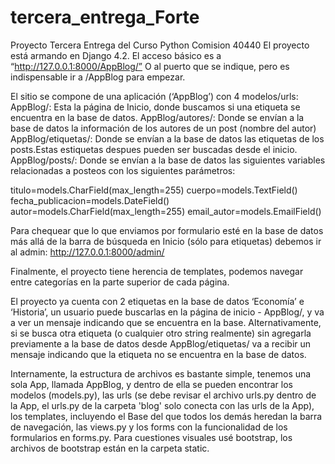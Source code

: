 # tercera_entrega_Forte
Proyecto Tercera Entrega del Curso Python Comision 40440
El proyecto está armando en Django 4.2. 
El acceso básico es a “http://127.0.0.1:8000/AppBlog/”  O al puerto que se indique, pero es indispensable ir a /AppBlog para empezar. 

El sitio se compone de una aplicación (‘AppBlog’) con  4 modelos/urls: 
AppBlog/: Esta la página de Inicio, donde buscamos si una etiqueta se encuentra en la base de datos. 
AppBlog/autores/: Donde se envían a la base de datos la información de los autores de un post (nombre del autor) 
AppBlog/etiquetas/: Donde se envían a la base de datos las etiquetas de los posts.Estas estiquetas despues pueden ser buscadas desde el inicio.
AppBlog/posts/: Donde se envían a la base de datos las siguientes variables relacionadas a posteos con los siguientes parámetros: 

titulo=models.CharField(max_length=255) 
cuerpo=models.TextField() 
fecha_publicacion=models.DateField()
autor=models.CharField(max_length=255)
email_autor=models.EmailField()

Para chequear que lo que enviamos por formulario esté en la base de datos más allá de la barra de búsqueda en Inicio (sólo para etiquetas) debemos ir al admin: http://127.0.0.1:8000/admin/ 

Finalmente, el proyecto tiene herencia de templates, podemos navegar entre categorías en la parte superior de cada página. 

El proyecto ya cuenta con 2 etiquetas en la base de datos ‘Economía’ e ‘Historia’, un usuario puede buscarlas en la página de inicio - AppBlog/, y va a ver un mensaje indicando que se encuentra en la base. Alternativamente, si se busca otra etiqueta (o cualquier otro string realmente) sin agregarla previamente a la base de datos desde AppBlog/etiquetas/ va a recibir un mensaje indicando que la etiqueta no se encuentra en la base de datos. 	 

Internamente, la estructura de archivos es bastante simple, tenemos una sola App, llamada AppBlog, y dentro de ella se pueden encontrar los modelos (models.py), las urls (se debe revisar el archivo urls.py dentro de la App, el urls.py de la carpeta 'blog' solo conecta con las urls de la App), los templates, incluyendo el Base del que todos los demás heredan la barra de navegación, las views.py y los forms con la funcionalidad de los formularios en forms.py. Para cuestiones visuales usé bootstrap, los archivos de bootstrap están en la carpeta static. 
